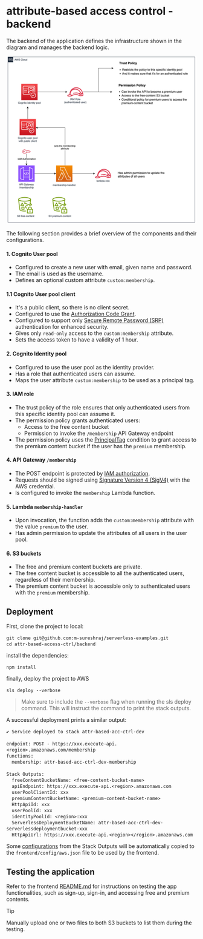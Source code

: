 # attribute-based access control - backend

The backend of the application defines the infrastructure shown in the diagram and manages the backend logic.

![Application architecture - backend](../media/app-diagram-backend.png)

The following section provides a brief overview of the components and their configurations.

#### 1. Cognito User pool

- Configured to create a new user with email, given name and password.
- The email is used as the username.
- Defines an optional custom attribute `custom:membership`.

#### 1.1 Cognito User pool client

- It's a public client, so there is no client secret.
- Configured to use the [Authorization Code Grant](https://aws.amazon.com/blogs/security/how-to-use-oauth-2-0-in-amazon-cognito-learn-about-the-different-oauth-2-0-grants/).
- Configured to support only [Secure Remote Password (SRP)](https://docs.aws.amazon.com/cognito/latest/developerguide/amazon-cognito-user-pools-authentication-flow.html) authentication for enhanced security.
- Gives only `read-only` access to the `custom:membership` attribute.
- Sets the access token to have a validity of 1 hour.

#### 2. Cognito Identity pool

- Configured to use the user pool as the identity provider.
- Has a role that authenticated users can assume.
- Maps the user attribute `custom:membership` to be used as a principal tag.

#### 3. IAM role

- The trust policy of the role ensures that only authenticated users from this specific identity pool can assume it.
- The permission policy grants authenticated users:
  - Access to the free content bucket
  - Permission to invoke the `/membership` API Gateway endpoint
- The permission policy uses the [PrincipalTag](https://docs.aws.amazon.com/IAM/latest/UserGuide/access_iam-tags.html) condition to grant access to the premium content bucket if the user has the `premium` membership.

#### 4. API Gateway `/membership`

- The POST endpoint is protected by [IAM authorization](https://docs.aws.amazon.com/apigateway/latest/developerguide/http-api-access-control-iam.html).
- Requests should be signed using [Signature Version 4 (SigV4)](https://docs.aws.amazon.com/IAM/latest/UserGuide/create-signed-request.html) with the AWS credential.
- Is configured to invoke the `membership` Lambda function.

#### 5. Lambda `membership-handler`

- Upon invocation, the function adds the `custom:membership` attribute with the value `premium` to the user.
- Has admin permission to update the attributes of all users in the user pool.

#### 6. S3 buckets

- The free and premium content buckets are private.
- The free content bucket is accessible to all the authenticated users, regardless of their membership.
- The premium content bucket is accessible only to authenticated users with the `premium` membership.

## Deployment

First, clone the project to local:

```shell
git clone git@github.com:m-sureshraj/serverless-examples.git
cd attr-based-access-ctrl/backend
```

install the dependencies:

```shell
npm install
```

finally, deploy the project to AWS

```shell
sls deploy --verbose
```

> Make sure to include the `--verbose` flag when running the sls deploy command. This will instruct the command to print the stack outputs.

A successful deployment prints a similar output:

```
✔ Service deployed to stack attr-based-acc-ctrl-dev

endpoint: POST - https://xxx.execute-api.<region>.amazonaws.com/membership
functions:
  membership: attr-based-acc-ctrl-dev-membership

Stack Outputs:
  freeContentBucketName: <free-content-bucket-name>
  apiEndpoint: https://xxx.execute-api.<region>.amazonaws.com
  userPoolClientId: xxx
  premiumContentBucketName: <premium-content-bucket-name>
  HttpApiId: xxx
  userPoolId: xxx
  identityPoolId: <region>:xxx
  ServerlessDeploymentBucketName: attr-based-acc-ctrl-dev-serverlessdeploymentbucket-xxx
  HttpApiUrl: https://xxx.execute-api.<region></region>.amazonaws.com
```

Some [configurations](./serverless.yml#L39) from the Stack Outputs will be automatically copied
to the `frontend/config/aws.json` file to be used by the frontend.

## Testing the application

Refer to the frontend [README.md](../frontend/README.md) for instructions on testing
the app functionalities, such as sign-up, sign-in, and accessing free and premium contents.

> [!TIP]
> Manually upload one or two files to both S3 buckets to list them during the testing.
